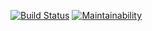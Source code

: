[![Build Status](https://travis-ci.org/arbyman/project-lvl3-s464.svg?branch=master)](https://travis-ci.org/arbyman/project-lvl3-s464)
[![Maintainability](https://api.codeclimate.com/v1/badges/4fe39b9918658e831c2e/maintainability)](https://codeclimate.com/github/arbyman/project-lvl3-s464/maintainability)